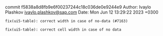 commit f5838a8d8fb9e6f00237244c18c036de0e9244e9
Author: Ivaylo Plashkov <ivaylo.plashkov@sap.com>
Date:   Mon Jun 12 13:29:22 2023 +0300

    fix(ui5-table): correct width in case of no-data (#7163)
    
    fix(ui5-table): correct cell width in case of no data
